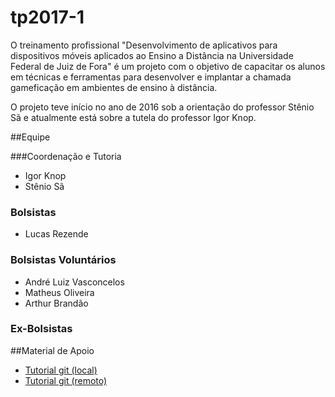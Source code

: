 
# tp2017-1

O treinamento profissional "Desenvolvimento de aplicativos para dispositivos móveis aplicados ao Ensino a Distância na Universidade Federal de Juiz de Fora" é um projeto com o objetivo de capacitar os alunos em técnicas e ferramentas para desenvolver e implantar a chamada gameficação em ambientes de ensino à distância.

O projeto teve início no ano de 2016 sob a orientação do professor Stênio Sã e atualmente está sobre a tutela do professor Igor Knop.

##Equipe

###Coordenação e Tutoria
* Igor Knop
* Stênio Sã

### Bolsistas
* Lucas Rezende

### Bolsistas Voluntários
* André Luiz Vasconcelos
* Matheus Oliveira
* Arthur Brandão

### Ex-Bolsistas


##Material de Apoio
* [Tutorial git (local)](git-local.md)
* [Tutorial git (remoto)](git-remoto.md)
